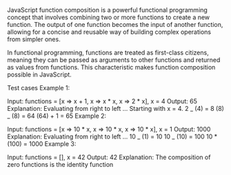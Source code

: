JavaScript function composition is a powerful functional programming concept that involves combining two or more functions to create a new function. The output of one function becomes the input of another function, allowing for a concise and reusable way of building complex operations from simpler ones.

In functional programming, functions are treated as first-class citizens, meaning they can be passed as arguments to other functions and returned as values from functions. This characteristic makes function composition possible in JavaScript.

Test cases
Example 1:

Input: functions = [x => x + 1, x => x * x, x => 2 * x], x = 4
Output: 65
Explanation:
Evaluating from right to left ...
Starting with x = 4.
2 _ (4) = 8
(8) _ (8) = 64
(64) + 1 = 65
Example 2:

Input: functions = [x => 10 * x, x => 10 * x, x => 10 * x], x = 1
Output: 1000
Explanation:
Evaluating from right to left ...
10 _ (1) = 10
10 _ (10) = 100
10 \* (100) = 1000
Example 3:

Input: functions = [], x = 42
Output: 42
Explanation:
The composition of zero functions is the identity function
